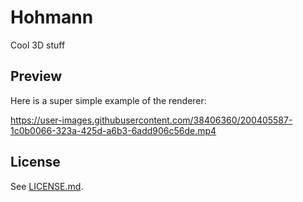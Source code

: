 # Hohmann
Cool 3D stuff

## Preview
Here is a super simple example of the renderer:

https://user-images.githubusercontent.com/38406360/200405587-1c0b0066-323a-425d-a6b3-6add906c56de.mp4

## License
See [LICENSE.md](LICENSE.md).
